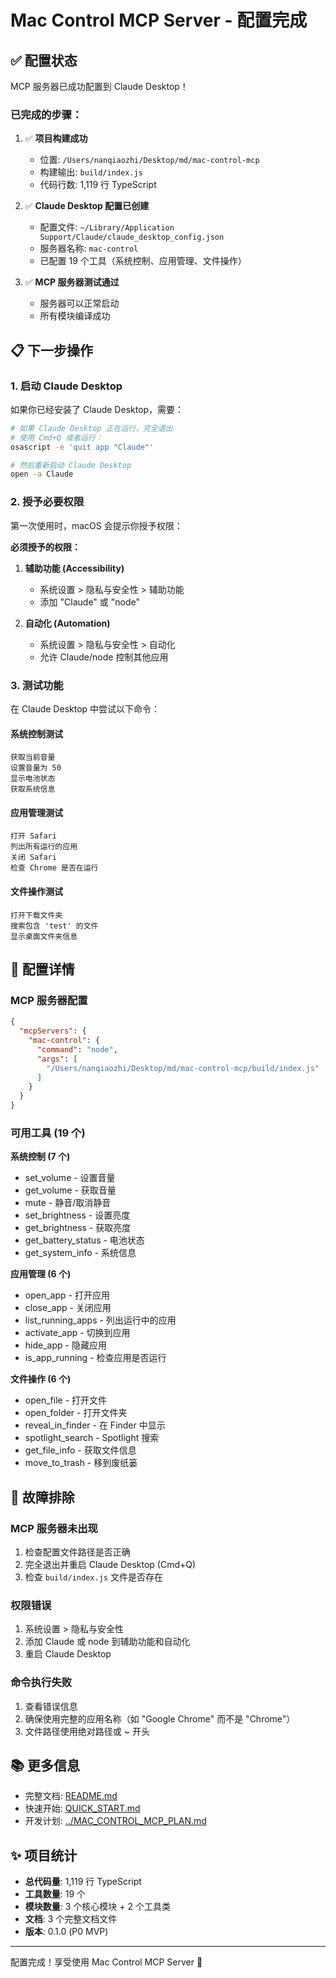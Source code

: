 # Mac Control MCP Server - 配置完成

## ✅ 配置状态

MCP 服务器已成功配置到 Claude Desktop！

### 已完成的步骤：

1. ✅ **项目构建成功**
   - 位置: `/Users/nanqiaozhi/Desktop/md/mac-control-mcp`
   - 构建输出: `build/index.js`
   - 代码行数: 1,119 行 TypeScript

2. ✅ **Claude Desktop 配置已创建**
   - 配置文件: `~/Library/Application Support/Claude/claude_desktop_config.json`
   - 服务器名称: `mac-control`
   - 已配置 19 个工具（系统控制、应用管理、文件操作）

3. ✅ **MCP 服务器测试通过**
   - 服务器可以正常启动
   - 所有模块编译成功

## 📋 下一步操作

### 1. 启动 Claude Desktop

如果你已经安装了 Claude Desktop，需要：

```bash
# 如果 Claude Desktop 正在运行，完全退出
# 使用 Cmd+Q 或者运行：
osascript -e 'quit app "Claude"'

# 然后重新启动 Claude Desktop
open -a Claude
```

### 2. 授予必要权限

第一次使用时，macOS 会提示你授予权限：

**必须授予的权限：**
1. **辅助功能 (Accessibility)**
   - 系统设置 > 隐私与安全性 > 辅助功能
   - 添加 "Claude" 或 "node"

2. **自动化 (Automation)**
   - 系统设置 > 隐私与安全性 > 自动化
   - 允许 Claude/node 控制其他应用

### 3. 测试功能

在 Claude Desktop 中尝试以下命令：

#### 系统控制测试
```
获取当前音量
设置音量为 50
显示电池状态
获取系统信息
```

#### 应用管理测试
```
打开 Safari
列出所有运行的应用
关闭 Safari
检查 Chrome 是否在运行
```

#### 文件操作测试
```
打开下载文件夹
搜索包含 'test' 的文件
显示桌面文件夹信息
```

## 🔧 配置详情

### MCP 服务器配置

```json
{
  "mcpServers": {
    "mac-control": {
      "command": "node",
      "args": [
        "/Users/nanqiaozhi/Desktop/md/mac-control-mcp/build/index.js"
      ]
    }
  }
}
```

### 可用工具 (19 个)

**系统控制 (7 个)**
- set_volume - 设置音量
- get_volume - 获取音量
- mute - 静音/取消静音
- set_brightness - 设置亮度
- get_brightness - 获取亮度
- get_battery_status - 电池状态
- get_system_info - 系统信息

**应用管理 (6 个)**
- open_app - 打开应用
- close_app - 关闭应用
- list_running_apps - 列出运行中的应用
- activate_app - 切换到应用
- hide_app - 隐藏应用
- is_app_running - 检查应用是否运行

**文件操作 (6 个)**
- open_file - 打开文件
- open_folder - 打开文件夹
- reveal_in_finder - 在 Finder 中显示
- spotlight_search - Spotlight 搜索
- get_file_info - 获取文件信息
- move_to_trash - 移到废纸篓

## 🐛 故障排除

### MCP 服务器未出现

1. 检查配置文件路径是否正确
2. 完全退出并重启 Claude Desktop (Cmd+Q)
3. 检查 `build/index.js` 文件是否存在

### 权限错误

1. 系统设置 > 隐私与安全性
2. 添加 Claude 或 node 到辅助功能和自动化
3. 重启 Claude Desktop

### 命令执行失败

1. 查看错误信息
2. 确保使用完整的应用名称（如 "Google Chrome" 而不是 "Chrome"）
3. 文件路径使用绝对路径或 ~ 开头

## 📚 更多信息

- 完整文档: [README.md](README.md)
- 快速开始: [QUICK_START.md](QUICK_START.md)
- 开发计划: [../MAC_CONTROL_MCP_PLAN.md](../MAC_CONTROL_MCP_PLAN.md)

## ✨ 项目统计

- **总代码量**: 1,119 行 TypeScript
- **工具数量**: 19 个
- **模块数量**: 3 个核心模块 + 2 个工具类
- **文档**: 3 个完整文档文件
- **版本**: 0.1.0 (P0 MVP)

---

配置完成！享受使用 Mac Control MCP Server 🎉
